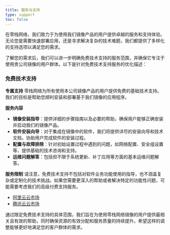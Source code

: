 ```yaml
---
title: 服务与支持
type: support
toc: false
---
```


在零栈网络，我们致力于为使用我们镜像产品的用户提供卓越的服务和支持体验。无论您是需要快速部署应用，还是寻求解决复杂的技术难题，我们都提供了多样化的支持选项以满足您的需求。

了解您的需求后，我们可以进一步明确免费技术支持的服务范围，并确保它专注于使用贵公司镜像的用户群体。以下是针对免费技术支持服务的优化描述：

### 免费技术支持

**专属支持**
零栈网络为所有使用本公司镜像产品的用户提供免费的基础技术支持。我们的目标是帮助您顺利安装和部署基于我们镜像的应用程序。

**服务内容**
- **镜像安装指导**：提供详细的步骤指南以及必要的帮助，确保用户能够正确安装并启动我们的镜像产品。
- **软件安装向导**：对于集成在镜像中的软件，我们将提供详尽的安装向导和技术文档，协助用户完成软件的安装过程。
- **配置与故障排除**：针对初始设置过程中遇到的问题，如网络配置、安全组设置等，提供基础的技术咨询和支持。
- **运维问题解答**：包括但不限于系统更新、补丁应用等方面的基本运维问题解答。

**服务限制**
请注意，免费技术支持不包括对软件业务功能使用的指导，也不涵盖复杂或定制化的技术挑战。如果您需要更深入的帮助或者解决特定的功能性问题，可能需要考虑我们的高级付费支持服务。

- [阿里云云市场](https://shop29568xq0.market.aliyun.com/page/productlist.html?cId=52734001)
- [腾讯云云市场](https://market.cloud.tencent.com/stores/1301806853?pageName=all&cids=0&dt=manual)


通过限定免费技术支持的具体范围，我们旨在为使用零栈网络镜像的用户提供最相关且有效的帮助，同时确保资源的有效分配和服务质量的持续提升。希望这样的调整能够更好地满足您的客户群体的需求。